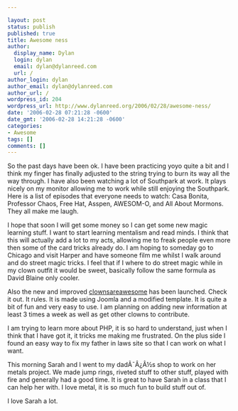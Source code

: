 ```yaml
---

layout: post
status: publish
published: true
title: Awesome ness
author:
  display_name: Dylan
  login: dylan
  email: dylan@dylanreed.com
  url: /
author_login: dylan
author_email: dylan@dylanreed.com
author_url: /
wordpress_id: 204
wordpress_url: http://www.dylanreed.org/2006/02/28/awesome-ness/
date: '2006-02-28 07:21:28 -0600'
date_gmt: '2006-02-28 14:21:28 -0600'
categories:
- Awesome
tags: []
comments: []
---
```


So the past days have been ok. I have been practicing yoyo quite a bit and I think my finger has finally adjusted to the string trying to burn its way all the way through. I have also been watching a lot of Southpark at work. It plays nicely on my monitor allowing me to work while still enjoying the Southpark. Here is a list of episodes that everyone needs to watch: Casa Bonita, Professor Chaos, Free Hat, Asspen, AWESOM-O, and All About Mormons. They all make me laugh.

I hope that soon I will get some money so I can get some new magic learning stuff. I want to start learning mentalism and read minds. I think that this will actually add a lot to my acts, allowing me to freak people even more then some of the card tricks already do. I am hoping to someday go to Chicago and visit Harper and have someone film me whilst I walk around and do street magic tricks. I feel that if I where to do street magic while in my clown outfit it would be sweet, basically follow the same formula as David Blaine only cooler.

Also the new and improved [clownsareawesome][1] has been launched. Check it out. It rules. It is made using Joomla and a modified template. It is quite a bit of fun and very easy to use. I am planning on adding new information at least 3 times a week as well as get other clowns to contribute.

   [1]: http://www.clownsareawesome.com (Well They Are!!!!!)

I am trying to learn more about PHP, it is so hard to understand, just when I think that I have got it, it tricks me making me frustrated. On the plus side I found an easy way to fix my father in laws site so that I can work on what I want.

This morning Sarah and I went to my dadÃ¯Â¿Â½s shop to work on her metals project. We made jump rings, riveted stuff to other stuff, played with fire and generally had a good time. It is great to have Sarah in a class that I can help her with. I love metal, it is so much fun to build stuff out of.

I love Sarah a lot.

